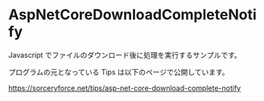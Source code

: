 # AspNetCoreDownloadCompleteNotify
Javascript でファイルのダウンロード後に処理を実行するサンプルです。

プログラムの元となっている Tips は以下のページで公開しています。

https://sorceryforce.net/tips/asp-net-core-download-complete-notify
